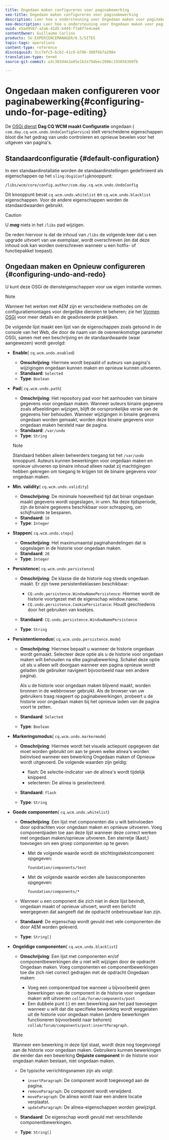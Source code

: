 ```yaml
---
title: Ongedaan maken configureren voor paginabewerking
seo-title: Ongedaan maken configureren voor paginabewerking
description: Leer hoe u ondersteuning voor Ongedaan maken voor paginabewerking in AEM configureert.
seo-description: Leer hoe u ondersteuning voor Ongedaan maken voor paginabewerking in AEM configureert.
uuid: e5a49587-a2a6-41d5-b449-f7a8f7e4cee6
contentOwner: Guillaume Carlino
products: SG_EXPERIENCEMANAGER/6.5/SITES
topic-tags: operations
content-type: reference
discoiquuid: 3cc7efc5-bcb2-41c9-b78b-308f6b7a298e
translation-type: tm+mt
source-git-commit: a3c303d4e3a85e1b2e794bec2006c335056309fb

---
```



# Ongedaan maken configureren voor paginabewerking{#configuring-undo-for-page-editing}

De [OSGi dienst](/help/sites-deploying/configuring-osgi.md) **Dag CQ WCM maakt Configuratie** ongedaan ( `com.day.cq.wcm.undo.UndoConfigService`) stelt verscheidene eigenschappen bloot die het gedrag van undo controleren en opnieuw bevelen voor het uitgeven van pagina&#39;s.

## Standaardconfiguratie {#default-configuration}

In een standaardinstallatie worden de standaardinstellingen gedefinieerd als eigenschappen op het `sling:OsgiConfig`knooppunt:

`/libs/wcm/core/config.author/com.day.cq.wcm.undo.UndoConfig`

Dit knooppunt bevat `cq.wcm.undo.whitelist` en `cq.wcm.undo.blacklist` eigenschappen. Voor de andere eigenschappen worden de standaardwaarden gebruikt.

>[!CAUTION]
>
>U ***mag*** niets in het `/libs` pad wijzigen.
>
>De reden hiervoor is dat de inhoud van `/libs` de volgende keer dat u een upgrade uitvoert van uw exemplaar, wordt overschreven (en dat deze inhoud ook kan worden overschreven wanneer u een hotfix- of functiepakket toepast).

## Ongedaan maken en Opnieuw configureren {#configuring-undo-and-redo}

U kunt deze OSGi de diensteigenschappen voor uw eigen instantie vormen.

>[!NOTE]
>
>Wanneer het werken met AEM zijn er verscheidene methodes om de configuratiemontages voor dergelijke diensten te beheren; zie het [Vormen OSGi](/help/sites-deploying/configuring-osgi.md) voor meer details en de geadviseerde praktijken.

De volgende lijst maakt een lijst van de eigenschappen zoals getoond in de console van het Web, die door de naam van de overeenkomstige parameter OSGi, samen met een beschrijving en de standaardwaarde (waar aangewezen) wordt gevolgd:

* **Enable**( `cq.wcm.undo.enabled`)

   * **Omschrijving**: Hiermee wordt bepaald of auteurs van pagina&#39;s wijzigingen ongedaan kunnen maken en opnieuw kunnen uitvoeren.
   * **Standaard**: `Selected`
   * **Type**: `Boolean`

* **Pad**( `cq.wcm.undo.path`)

   * **Omschrijving**: Het repository pad voor het aanhouden van binaire gegevens voor ongedaan maken. Wanneer auteurs binaire gegevens zoals afbeeldingen wijzigen, blijft de oorspronkelijke versie van de gegevens hier behouden. Wanneer wijzigingen in binaire gegevens ongedaan worden gemaakt, worden deze binaire gegevens voor ongedaan maken hersteld naar de pagina.
   * **Standaard**: `/var/undo`
   * **Type**: `String`
   >[!NOTE]
   >
   >Standaard hebben alleen beheerders toegang tot het `/var/undo` knooppunt. Auteurs kunnen bewerkingen voor ongedaan maken en opnieuw uitvoeren op binaire inhoud alleen nadat zij machtigingen hebben gekregen om toegang te krijgen tot de binaire gegevens voor ongedaan maken.

* **Min. validity**( `cq.wcm.undo.validity`)

   * **Omschrijving**: De minimale hoeveelheid tijd dat binair ongedaan maakt gegevens wordt opgeslagen, in uren. Na deze tijdsperiode, zijn de binaire gegevens beschikbaar voor schrapping, om schijfruimte te besparen.
   * **Standaard**: `10`
   * **Type**: `Integer`

* **Stappen**( `cq.wcm.undo.steps`)

   * **Omschrijving**: Het maximumaantal paginahandelingen dat is opgeslagen in de historie voor ongedaan maken.
   * **Standaard**: `20`
   * **Type**: `Integer`

* **Persistence**( `cq.wcm.undo.persistence`)

   * **Omschrijving**: De klasse die de historie nog steeds ongedaan maakt. Er zijn twee persistentieklassen beschikbaar:

      * `CQ.undo.persistence.WindowNamePersistence`: Hiermee wordt de historie voortgezet met de eigenschap window.name.
      * `CQ.undo.persistence.CookiePersistance`: Houdt geschiedenis door het gebruiken van koekjes.
   * **Standaard**: `CQ.undo.persistence.WindowNamePersistence`
   * **Type**: `String`


* **Persistentiemodus**( `cq.wcm.undo.persistence.mode`)

   * **Omschrijving**: Hiermee bepaalt u wanneer de historie ongedaan wordt gemaakt. Selecteer deze optie als u de historie voor ongedaan maken wilt behouden na elke paginabewerking. Schakel deze optie uit als u alleen wilt doorgaan wanneer een pagina opnieuw wordt geladen (de gebruiker navigeert bijvoorbeeld naar een andere pagina).

      Als u de historie voor ongedaan maken blijvend maakt, worden bronnen in de webbrowser gebruikt. Als de browser van uw gebruikers traag reageert op paginabewerkingen, probeert u de historie voor ongedaan maken bij het opnieuw laden van de pagina voort te zetten.

   * **Standaard**: `Selected`
   * **Type**: `Boolean`

* **Markeringsmodus**( `cq.wcm.undo.markermode`)

   * **Omschrijving**: Hiermee wordt het visuele actiepunt opgegeven dat moet worden gebruikt om aan te geven welke alinea&#39;s worden beïnvloed wanneer een bewerking Ongedaan maken of Opnieuw wordt uitgevoerd. De volgende waarden zijn geldig:

      * flash: De selectie-indicator van de alinea&#39;s wordt tijdelijk knipperd.
      *  selecteren: De alinea is geselecteerd.
   * **Standaard**: `flash`
   * **Type**: `String`


* **Goede componenten**( `cq.wcm.undo.whitelist`)

   * **Omschrijving**: Een lijst met componenten die u wilt beïnvloeden door opdrachten voor ongedaan maken en opnieuw uitvoeren. Voeg componentpaden toe aan deze lijst wanneer deze correct werken met ongedaan maken/opnieuw uitvoeren. Een sterretje (&amp;ast;) toevoegen om een groep componenten op te geven:

      * Met de volgende waarde wordt de stichtingstekstcomponent opgegeven:

         `foundation/components/text`

      * Met de volgende waarde worden alle basiscomponenten opgegeven:

         `foundation/components/*`
   * Wanneer u een component die zich niet in deze lijst bevindt, ongedaan maakt of opnieuw uitvoert, wordt een bericht weergegeven dat aangeeft dat de opdracht onbetrouwbaar kan zijn.

   * **Standaard**: De eigenschap wordt gevuld met vele componenten die door AEM worden geleverd.
   * **Type**: `String[]`


* **Ongeldige componenten**( `cq.wcm.undo.blacklist`)

   * **Omschrijving**: Een lijst met componenten en/of componentbewerkingen die u niet wilt wijzigen door de opdracht Ongedaan maken. Voeg componenten en componentbewerkingen toe die zich niet correct gedragen met de opdracht Ongedaan maken:

      * Voeg een componentpad toe wanneer u bijvoorbeeld geen bewerkingen van de component in de historie voor ongedaan maken wilt uitvoeren `collab/forum/components/post`
      * Een dubbele punt (:) en een bewerking aan het pad toevoegen wanneer u wilt dat die specifieke bewerking wordt weggelaten uit de historie voor ongedaan maken (andere bewerkingen functioneren bijvoorbeeld naar behoren) `collab/forum/components/post:insertParagraph.`
   >[!NOTE]
   >
   >Wanneer een bewerking in deze lijst staat, wordt deze nog toegevoegd aan de historie voor ongedaan maken. Gebruikers kunnen bewerkingen die eerder dan een bewerking **Onjuiste component** in de historie voor ongedaan maken bestaan, niet ongedaan maken.

   * De typische verrichtingsnamen zijn als volgt:

      * `insertParagraph`: De component wordt toegevoegd aan de pagina.
      * `removeParagraph`: De component wordt verwijderd.
      * `moveParagraph`: De alinea wordt naar een andere locatie verplaatst.
      * `updateParagraph`: De alinea-eigenschappen worden gewijzigd.
   * **Standaard**: De eigenschap wordt gevuld met verschillende componentbewerkingen.
   * **Type**: `String[]`




